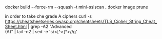 docker build --force-rm --squash -t mini-sslscan .
docker image prune

in order to take che grade A ciphers
curl -s https://cheatsheetseries.owasp.org/cheatsheets/TLS_Cipher_String_Cheat_Sheet.html | grep -A2 "<td>Advanced<br>(A)" | tail -n2 | sed -e 's/<[^>]*>//g'

